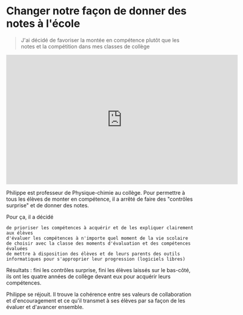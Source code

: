 # Changer notre façon de donner des notes à l'école

> J'ai décidé de favoriser la montée en compétence plutôt que les notes et la compétition dans mes classes de collège

<iframe src="https://player.vimeo.com/video/131563960" width="620" height="348" frameborder="0" webkitallowfullscreen mozallowfullscreen allowfullscreen></iframe>

Philippe est professeur de Physique-chimie au collège. Pour permettre à tous les élèves de monter en compétence, il a arrêté de faire des "contrôles surprise" et de donner des notes.

Pour ça, il a décidé

    de prioriser les compétences à acquérir et de les expliquer clairement aux élèves
    d'évaluer les compétences à n'importe quel moment de la vie scolaire
    de choisir avec la classe des moments d'évaluation et des compétences évaluées 
    de mettre à disposition des élèves et de leurs parents des outils informatiques pour s'approprier leur progression (logiciels libres)

Résultats : fini les contrôles surprise, fini les élèves laissés sur le bas-côté, ils ont les quatre années de collège devant eux pour acquérir leurs compétences.

Philippe se réjouit. Il trouve la cohérence entre ses valeurs de collaboration et d'encouragement et ce qu'il transmet à ses élèves par sa façon de les évaluer et d'avancer ensemble.
